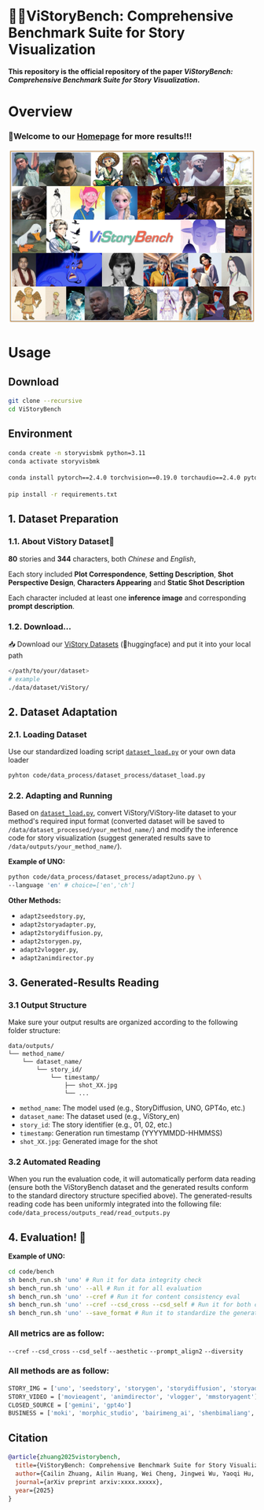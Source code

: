 # 🐻🐱ViStoryBench: Comprehensive Benchmark Suite for Story Visualization

**This repository is the official repository of the paper *ViStoryBench: Comprehensive Benchmark Suite for Story Visualization*.**

# Overview

### 🐻Welcome to our [Homepage](https://vistorybench.github.io/) for more results!!!

![ViStoryBench](./asset/vistorybench_teaser.jpg)


# Usage

## Download
```bash
git clone --recursive
cd ViStoryBench
```
## Environment
```bash
conda create -n storyvisbmk python=3.11
conda activate storyvisbmk

conda install pytorch==2.4.0 torchvision==0.19.0 torchaudio==2.4.0 pytorch-cuda=12.4 -c pytorch -c nvidia

pip install -r requirements.txt
```

## 1. Dataset Preparation

### 1.1. About ViStory Dataset🐻

**80** stories and **344** characters, both *Chinese* and *English*,

Each story included **Plot Correspondence**, **Setting Description**, **Shot Perspective Design**, **Characters Appearing** and **Static Shot Description**

Each character included at least one **inference image** and corresponding **prompt description**.


### 1.2. Download...
📥 Download our [ViStory Datasets](https://huggingface.co/datasets/ViStoryBench/ViStoryBench) (🤗huggingface) and put it into your local path
```bash
</path/to/your/dataset>
# example
./data/dataset/ViStory/
```


## 2. Dataset Adaptation 
### 2.1. Loading Dataset
Use our standardized loading script 
[`dataset_load.py`](https://github.com/ViStoryBench/vistorybench/blob/main/code/data_process/dataset_process/dataset_load.py) or your own data loader 

```bash
pyhton code/data_process/dataset_process/dataset_load.py
```


### 2.2. Adapting and Running


Based on [`dataset_load.py`](https://github.com/ViStoryBench/vistorybench/blob/main/code/data_process/dataset_process/dataset_load.py), convert ViStory/ViStory-lite dataset to your method's required input format (converted dataset will be saved to `/data/dataset_processed/your_method_name/`) and modify the inference code for story visualization (suggest generated results save to `/data/outputs/your_method_name/`).

**Example of UNO:**
```bash
python code/data_process/dataset_process/adapt2uno.py \
--language 'en' # choice=['en','ch']
```

**Other Methods:**
- `adapt2seedstory.py`,
- `adapt2storyadapter.py`,
- `adapt2storydiffusion.py`,
- `adapt2storygen.py`,
- `adapt2vlogger.py`,
- `adapt2animdirector.py`




## 3. Generated-Results Reading

### 3.1 Output Structure
Make sure your output results are organized according to the following folder structure:
```
data/outputs/
└── method_name/
    └── dataset_name/
        └── story_id/
            └── timestamp/
                ├── shot_XX.jpg
                └── ...
```

- `method_name`: The model used (e.g., StoryDiffusion, UNO, GPT4o, etc.)
- `dataset_name`: The dataset used (e.g., ViStory_en)
- `story_id`: The story identifier (e.g., 01, 02, etc.)
- `timestamp`: Generation run timestamp (YYYYMMDD-HHMMSS)
- `shot_XX.jpg`: Generated image for the shot

### 3.2 Automated Reading
When you run the evaluation code, it will automatically perform data reading (ensure both the ViStoryBench dataset and the generated results conform to the standard directory structure specified above). The generated-results reading code has been uniformly integrated into the following file:
`code/data_process/outputs_read/read_outputs.py`


## 4. Evaluation! 🐻
**Example of UNO:**
```bash
cd code/bench
sh bench_run.sh 'uno' # Run it for data integrity check
sh bench_run.sh 'uno' --all # Run it for all evaluation
sh bench_run.sh 'uno' --cref # Run it for content consistency eval
sh bench_run.sh 'uno' --cref --csd_cross --csd_self # Run it for both content and style consistency eval
sh bench_run.sh 'uno' --save_format # Run it to standardize the generated-results file structure.
```

### All metrics are as follow:
`--cref`
`--csd_cross`
`--csd_self`
`--aesthetic`
`--prompt_align2`
`--diversity`

### All methods are as follow:
```bash
STORY_IMG = ['uno', 'seedstory', 'storygen', 'storydiffusion', 'storyadapter', 'theatergen']
STORY_VIDEO = ['movieagent', 'animdirector', 'vlogger', 'mmstoryagent']
CLOSED_SOURCE = ['gemini', 'gpt4o']
BUSINESS = ['moki', 'morphic_studio', 'bairimeng_ai', 'shenbimaliang', 'xunfeihuiying', 'doubao']
```

## Citation
```bibtex
@article{zhuang2025vistorybench,
  title={ViStoryBench: Comprehensive Benchmark Suite for Story Visualization}, 
  author={Cailin Zhuang, Ailin Huang, Wei Cheng, Jingwei Wu, Yaoqi Hu, Jiaqi Liao, Zhewei Huang, Hongyuan Wang, Xinyao Liao, Weiwei Cai, Hengyuan Xu, Xuanyang Zhang, Xianfang Zeng, Gang Yu, Chi Zhang},
  journal={arXiv preprint arxiv:xxxx.xxxxx}, 
  year={2025}
}
```

